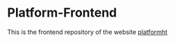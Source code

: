 # Platform-Frontend

This is the frontend repository of the website [platformht](https://platformht.com/connexion)

